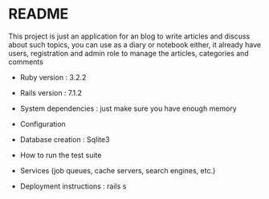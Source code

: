 # README

This project is just an application for an blog to write articles and discuss about such topics, you can use as a diary or notebook either,
it already have users, registration and admin role to manage the articles, categories and comments

* Ruby version : 3.2.2

* Rails version : 7.1.2

* System dependencies : just make sure you have enough memory

* Configuration

* Database creation : Sqlite3

* How to run the test suite

* Services (job queues, cache servers, search engines, etc.)

* Deployment instructions : rails s
